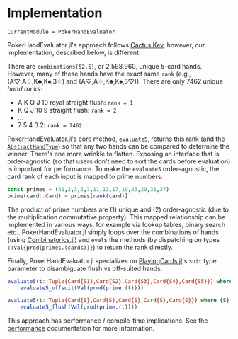 # Implementation

```@meta
CurrentModule = PokerHandEvaluator
```

PokerHandEvaluator.jl's approach follows [Cactus Kev](http://suffe.cool/poker/evaluator.html), however, our implementation, described below, is different.

There are `combinations(52,5)`, or 2,598,960, unique 5-card hands. However, many of these hands have the exact same `rank` (e.g., (A♡,A♢,K♣,K♠,3♢) and (A♡,A♢,K♣,K♠,3♡)). There are only 7462 unique _hand ranks_:

 - A K Q J 10 royal straight flush: `rank = 1`
 - K Q J 10 9 straight flush: `rank = 2`
 - ...
 - 7 5 4 3 2: `rank = 7462`

PokerHandEvaluator.jl's core method, [`evaluate5`](@ref), returns this rank (and the [`AbstractHandType`](@ref)) so that any two hands can be compared to determine the winner. There's one more wrinkle to flatten. Exposing an interface that is order-agnostic (so that users don't need to sort the cards before evaluation) is important for performance. To make the `evaluate5` order-agnostic, the card rank of each input is mapped to prime numbers:

```julia
const primes = (41,2,3,5,7,11,13,17,19,23,29,31,37)
prime(card::Card) = primes[rank(card)]
```

The product of prime numbers are (1) unique and (2) order-agnostic (due to the multiplication commutative property). This mapped relationship can be implemented in various ways, for example via lookup tables, binary search etc.. PokerHandEvaluator.jl simply loops over the combinations of hands (using [Combinatorics.jl](https://github.com/JuliaMath/Combinatorics.jl)) and `eval`s the methods (by dispatching on types `::Val{prod(primes.(cards))}`) to return the rank directly.

Finally, PokerHandEvaluator.jl specializes on [PlayingCards.jl](https://github.com/charleskawczynski/PlayingCards.jl)'s `suit` type parameter to disambiguate flush vs off-suited hands:

```julia
evaluate5(t::Tuple{Card{S1},Card{S2},Card{S3},Card{S4},Card{S5}}) where {S1,S2,S3,S4,S5} =
    evaluate5_offsuit(Val(prod(prime.(t))))

evaluate5(t::Tuple{Card{S},Card{S},Card{S},Card{S},Card{S}}) where {S} =
    evaluate5_flush(Val(prod(prime.(t))))
```

This approach has performance / compile-time implications. See the [performance](./perf.md) documentation for more information.

